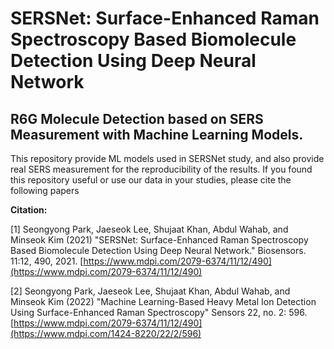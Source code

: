 # SERSNet: Surface-Enhanced Raman Spectroscopy Based Biomolecule Detection Using Deep Neural Network
R6G Molecule Detection based on SERS Measurement with Machine Learning Models.
------------------------------------
This repository provide ML models used in SERSNet study, and also provide real SERS measurement for the reproducibility of the results. If you found this repository useful or use our data in your studies, please cite the following papers

**Citation:**

[1] Seongyong Park, Jaeseok Lee, Shujaat Khan, Abdul Wahab, and Minseok Kim (2021) "SERSNet: Surface-Enhanced Raman Spectroscopy Based Biomolecule Detection Using Deep Neural Network." Biosensors. 11:12, 490, 2021. 
[https://www.mdpi.com/2079-6374/11/12/490](https://www.mdpi.com/2079-6374/11/12/490)

[2] Seongyong Park, Jaeseok Lee, Shujaat Khan, Abdul Wahab, and Minseok Kim (2022) "Machine Learning-Based Heavy Metal Ion Detection Using Surface-Enhanced Raman Spectroscopy" Sensors 22, no. 2: 596. [https://www.mdpi.com/2079-6374/11/12/490](https://www.mdpi.com/1424-8220/22/2/596)


